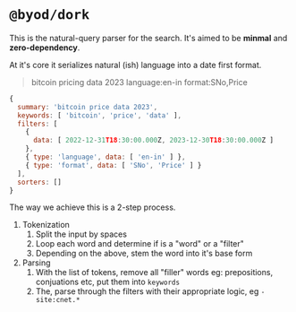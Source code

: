 # `@byod/dork`

This is the natural-query parser for the search. It's aimed to be **minmal** and **zero-dependency**.

At it's core it serializes natural (ish) language into a date first format.

> bitcoin pricing data 2023 language:en-in format:SNo,Price

```javascript
{
  summary: 'bitcoin price data 2023',
  keywords: [ 'bitcoin', 'price', 'data' ],
  filters: [
    {
      data: [ 2022-12-31T18:30:00.000Z, 2023-12-30T18:30:00.000Z ]
    },
    { type: 'language', data: [ 'en-in' ] },
    { type: 'format', data: [ 'SNo', 'Price' ] }
  ],
  sorters: []
}
```

The way we achieve this is a 2-step process. 

1. Tokenization
    1. Split the input by spaces
    2. Loop each word and determine if is a "word" or a "filter"
    3. Depending on the above, stem the word into it's base form
2. Parsing
    1. With the list of tokens, remove all "filler" words eg: prepositions, conjuations etc, put them into `keywords`
    2. The, parse through the filters with their appropriate logic, eg `-site:cnet.*`